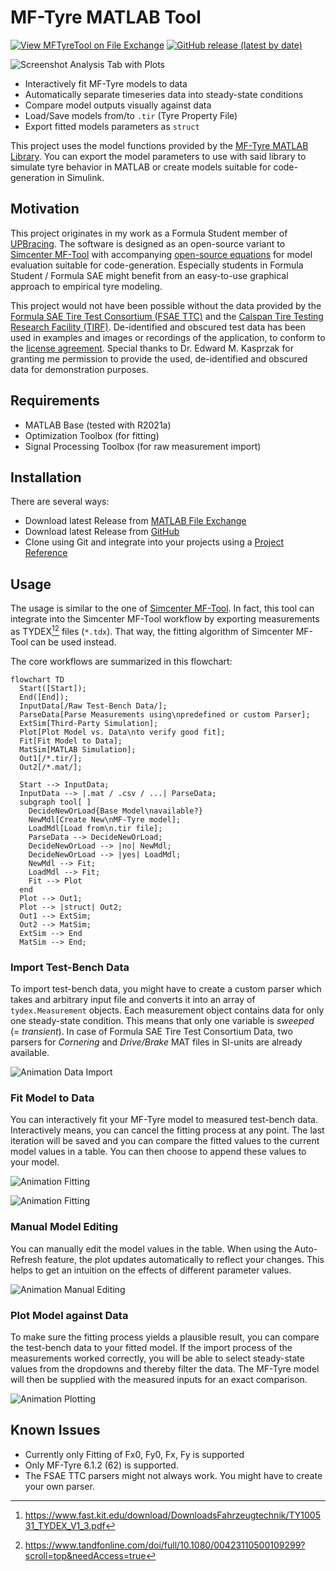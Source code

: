 # MF-Tyre MATLAB Tool

[![View MFTyreTool on File Exchange](https://www.mathworks.com/matlabcentral/images/matlab-file-exchange.svg)](https://de.mathworks.com/matlabcentral/fileexchange/111375-mftyretool)
[![GitHub release (latest by date)](https://img.shields.io/github/v/release/teasit/mftyre-matlab-tool)](https://github.com/teasit/mftyre-matlab-tool/releases)

![Screenshot Analysis Tab with Plots](/assets/img/MFTyreTool_Screenshot_Main.jpg)

- Interactively fit MF-Tyre models to data
- Automatically separate timeseries data into steady-state conditions
- Compare model outputs visually against data
- Load/Save models from/to `.tir` (Tyre Property File)
- Export fitted models parameters as `struct`

This project uses the model functions provided by the
[MF-Tyre MATLAB Library](https://github.com/teasit/mftyre-matlab-library).
You can export the model parameters to use with said library to simulate tyre behavior in
MATLAB or create models suitable for code-generation in Simulink.

## Motivation

This project originates in my work as a Formula Student member of
[UPBracing](https://formulastudent.uni-paderborn.de/).
The software is designed as an open-source variant to
[Simcenter MF-Tool](https://www.plm.automation.siemens.com/global/en/products/simulation-test/tire-simulation-testing.html)
with accompanying
[open-source equations](https://github.com/teasit/mftyre-matlab-library)
for model evaluation suitable for code-generation.
Especially students in Formula Student / Formula SAE might benefit from an easy-to-use
graphical approach to empirical tyre modeling.

This project would not have been possible without the data provided by the
[Formula SAE Tire Test Consortium (FSAE TTC)](https://www.millikenresearch.com/fsaettc.html)
and the
[Calspan Tire Testing Research Facility (TIRF)](https://calspan.com/automotive/fsae-ttc).
De-identified and obscured test data has been used in examples and images or recordings
of the application, to conform to the
[license agreement](https://www.millikenresearch.com/FSAE_TTC_agreement.pdf).
Special thanks to Dr. Edward M. Kasprzak for granting me permission to provide the used,
de-identified and obscured data for demonstration purposes.

## Requirements

- MATLAB Base (tested with R2021a)
- Optimization Toolbox (for fitting)
- Signal Processing Toolbox (for raw measurement import)

## Installation

There are several ways:

- Download latest Release from [MATLAB File Exchange](https://de.mathworks.com/matlabcentral/fileexchange/111375-mftyretool)
- Download latest Release from [GitHub](https://github.com/teasit/mftyre-matlab-tool/releases)
- Clone using Git and integrate into your projects using a [Project Reference](https://de.mathworks.com/help/simulink/ug/add-or-remove-a-reference-to-another-project.html)

## Usage

The usage is similar to the one of
[Simcenter MF-Tool](https://www.plm.automation.siemens.com/global/en/products/simulation-test/tire-simulation-testing.html).
In fact, this tool can integrate into the Simcenter MF-Tool workflow by exporting measurements
as TYDEX[^TYDEX-KIT][^Paper-TNO] files (`*.tdx`).
That way, the fitting algorithm of Simcenter MF-Tool can be used instead.

The core workflows are summarized in this flowchart:

```mermaid
flowchart TD
  Start([Start]);
  End([End]);
  InputData[/Raw Test-Bench Data/];
  ParseData[Parse Measurements using\npredefined or custom Parser];
  ExtSim[Third-Party Simulation];
  Plot[Plot Model vs. Data\nto verify good fit];
  Fit[Fit Model to Data];
  MatSim[MATLAB Simulation];
  Out1[/*.tir/];
  Out2[/*.mat/];

  Start --> InputData;
  InputData --> |.mat / .csv / ...| ParseData;
  subgraph tool[ ]
    DecideNewOrLoad{Base Model\navailable?}
    NewMdl[Create New\nMF-Tyre model];
    LoadMdl[Load from\n.tir file];
    ParseData --> DecideNewOrLoad;
    DecideNewOrLoad --> |no| NewMdl;
    DecideNewOrLoad --> |yes| LoadMdl;
    NewMdl --> Fit;
    LoadMdl --> Fit;
    Fit --> Plot
  end
  Plot --> Out1;
  Plot --> |struct| Out2;
  Out1 --> ExtSim;
  Out2 --> MatSim;
  ExtSim --> End
  MatSim --> End;
```

[^TYDEX-KIT]: https://www.fast.kit.edu/download/DownloadsFahrzeugtechnik/TY100531_TYDEX_V1_3.pdf
[^Paper-TNO]: https://www.tandfonline.com/doi/full/10.1080/00423110500109299?scroll=top&needAccess=true

### Import Test-Bench Data

To import test-bench data, you might have to create a custom parser which takes and
arbitrary input file and converts it into an array of `tydex.Measurement` objects. Each
measurement object contains data for only one steady-state condition. This means that only
one variable is *sweeped* (= *transient*). In case of Formula SAE Tire Test Consortium Data,
two parsers for *Cornering* and *Drive/Brake* MAT files in SI-units are already available.

![Animation Data Import](assets/img/MFTyreTool_Screenshot_DataImport.gif)

### Fit Model to Data

You can interactively fit your MF-Tyre model to measured test-bench data.
Interactively means, you can cancel the fitting process at any point. The last iteration
will be saved and you can compare the fitted values to the current model values in a
table. You can then choose to append these values to your model.

![Animation Fitting](assets/img/MFTyreTool_Animation_Fitting.gif)

![Animation Fitting](assets/img/MFTyreTool_Animation_AppendFitted.gif)

### Manual Model Editing

You can manually edit the model values in the table. When using the Auto-Refresh feature,
the plot updates automatically to reflect your changes. This helps to get an intuition on
the effects of different parameter values.

![Animation Manual Editing](assets/img/MFTyreTool_Animation_ManualEditing.gif)

### Plot Model against Data

To make sure the fitting process yields a plausible result, you can compare the test-bench
data to your fitted model. If the import process of the measurements worked correctly,
you will be able to select steady-state values from the dropdowns and thereby filter the
data. The MF-Tyre model will then be supplied with the measured inputs for an exact
comparison.

![Animation Plotting](assets/img/MFTyreTool_Animation_Plotting.gif)

## Known Issues

- Currently only Fitting of Fx0, Fy0, Fx, Fy is supported
- Only MF-Tyre 6.1.2 (62) is supported.
- The FSAE TTC parsers might not always work. You might have to create your own parser.
